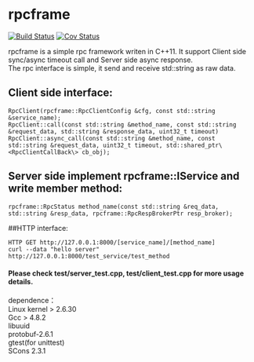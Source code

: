 # rpcframe
[![Build Status](https://travis-ci.org/liuxyc/rpcframe.svg?branch=master)](https://travis-ci.org/liuxyc/rpcframe)
[![Cov Status](https://scan.coverity.com/projects/7717/badge.svg)](https://scan.coverity.com/projects/liuxyc-rpcframe)

rpcframe is a simple rpc framework writen in C++11. It support Client side sync/async timeout call and Server side async response.<br>
The rpc interface is simple, it send and receive std::string as raw data.<br>
## Client side interface: <br>
```
RpcClient(rpcframe::RpcClientConfig &cfg, const std::string &service_name);
RpcClient::call(const std::string &method_name, const std::string &request_data, std::string &response_data, uint32_t timeout)
RpcClient::async_call(const std::string &method_name, const std::string &request_data, uint32_t timeout, std::shared_ptr\<RpcClientCallBack\> cb_obj);
```
## Server side implement rpcframe::IService and write member method:<br>
```
rpcframe::RpcStatus method_name(const std::string &req_data, std::string &resp_data, rpcframe::RpcRespBrokerPtr resp_broker);
```
##HTTP interface:<br>
```
HTTP GET http://127.0.0.1:8000/[service_name]/[method_name]
curl --data "hello server"  http://127.0.0.1:8000/test_service/test_method
```
#### Please check test/server_test.cpp, test/client_test.cpp for more usage details.<br>

dependence：<br>
    Linux kernel > 2.6.30<br>
    Gcc > 4.8.2<br>
    libuuid<br>
    protobuf-2.6.1<br>
    gtest(for unittest)<br>
    SCons 2.3.1<br>

